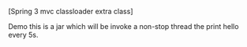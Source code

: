 

[Spring 3 mvc classloader extra class]

Demo this is a jar which will be invoke a non-stop thread the print hello every 5s.